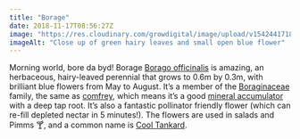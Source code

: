 ```yaml
---
title: "Borage"
date: 2018-11-17T08:56:27Z
image: "https://res.cloudinary.com/growdigital/image/upload/v1542441718/borage.jpg"
imageAlt: "Close up of green hairy leaves and small open blue flower"
---
```


Morning world, bore da byd! Borage [Borago officinalis](https://pfaf.org/user/Plant.aspx?LatinName=Borago+officinalis) is amazing, an herbaceous, hairy-leaved perennial that grows to 0.6m by 0.3m, with brilliant blue flowers from May to August. It’s a member of the [Boraginaceae](https://en.wikipedia.org/wiki/Boraginaceae) family, the same as [comfrey](https://en.wikipedia.org/wiki/Comfrey), which means it’s a good [mineral accumulator](https://permaculturenews.org/2015/04/10/the-facts-about-dynamic-accumulators/) with a deep tap root. It’s also a fantastic pollinator friendly flower (which can re-fill depleted nectar in 5 minutes!). The flowers are used in salads and Pimms 🍸, and a common name is [Cool Tankard](https://en.wiktionary.org/wiki/cool_tankard).
